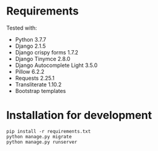 # Requirements
Tested with:
* Python 3.7.7
* Django 2.1.5
* Django crispy forms 1.7.2
* Django Tinymce 2.8.0
* Django Autocomplete Light 3.5.0
* Pillow 6.2.2
* Requests 2.25.1
* Transliterate 1.10.2
* Bootstrap templates

# Installation for development

```
pip install -r requirements.txt
python manage.py migrate
python manage.py runserver
```
